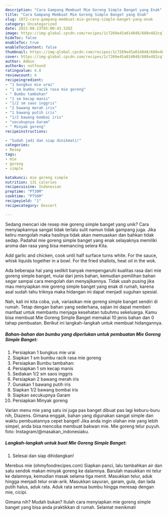 ```yaml
---
description: "Cara Gampang Membuat Mie Goreng Simple Banget yang Enak"
title: "Cara Gampang Membuat Mie Goreng Simple Banget yang Enak"
slug: 1072-cara-gampang-membuat-mie-goreng-simple-banget-yang-enak
category: Uncategorized
date: 2022-08-23T05:00:43.526Z
image: https://img-global.cpcdn.com/recipes/1c7269e45a014048/680x482cq70/mie-goreng-simple-banget-foto-resep-utama.jpg
hideToc: false
enableToc: true
enableTocContent: false
thumbnail: https://img-global.cpcdn.com/recipes/1c7269e45a014048/680x482cq70/mie-goreng-simple-banget-foto-resep-utama.jpg
cover: https://img-global.cpcdn.com/recipes/1c7269e45a014048/680x482cq70/mie-goreng-simple-banget-foto-resep-utama.jpg
author: Admin
authorAv: notfound
ratingvalue: 4.8
reviewcount: 4
recipeingredient:
- "1 bungkus mie urai"
- "1 sm bumbu racik rasa mie goreng"
- " Bumbu tambahan"
- "1 sm kecap manis"
- "1/2 sm saos inggris"
- "2 bawang merah iris"
- "1 bawang putih iris"
- "1/2 bawang bombai iris"
- "secukupnya Garam"
- " Minyak goreng"
recipeinstructions:

- "Sudah jadi dan siap dinikmati!"
categories:
- Resep
tags:
- mie
- goreng
- simple

katakunci: mie goreng simple 
nutrition: 131 calories
recipecuisine: Indonesian
preptime: "PT30M"
cooktime: "PT56M"
recipeyield: "1"
recipecategory: Dessert

---
```





Sedang mencari ide resep mie goreng simple banget yang unik? Cara menyiapkannya sangat tidak terlalu sulit namun tidak gampang juga. Jika keliru mengolah maka hasilnya tidak akan memuaskan dan bahkan tidak sedap. Padahal mie goreng simple banget yang enak selayaknya memiliki aroma dan rasa yang bisa memancing selera Kita.





Add garlic and chicken, cook until half surface turns white. For the sauce, whisk liquids together in a bowl. For the fried shallots, heat oil in the wok.

Ada beberapa hal yang sedikit banyak mempengaruhi kualitas rasa dari mie goreng simple banget, mulai dari jenis bahan, kemudian pemilihan bahan segar sampai cara mengolah dan menyajikannya. Tidak usah pusing jika mau menyiapkan mie goreng simple banget yang enak di rumah, karena asal sudah tahu triknya maka hidangan ini dapat menjadi suguhan spesial.






Nah, kali ini kita coba, yuk, variasikan mie goreng simple banget sendiri di rumah. Tetap dengan bahan yang sederhana, sajian ini dapat memberi manfaat untuk membantu menjaga kesehatan tubuhmu sekeluarga. Kamu bisa membuat Mie Goreng Simple Banget memakai 10 jenis bahan dan 0 tahap pembuatan. Berikut ini langkah-langkah untuk membuat hidangannya.

<!--inarticleads1-->

##### Bahan-bahan dan bumbu yang diperlukan untuk pembuatan Mie Goreng Simple Banget:

1. Persiapkan 1 bungkus mie urai
1. Siapkan 1 sm bumbu racik rasa mie goreng
1. Persiapkan  Bumbu tambahan:
1. Persiapkan 1 sm kecap manis
1. Sediakan 1/2 sm saos inggris
1. Persiapkan 2 bawang merah iris
1. Gunakan 1 bawang putih iris
1. Siapkan 1/2 bawang bombai iris
1. Siapkan secukupnya Garam
1. Persiapkan  Minyak goreng


Varian menu mie yang satu ini juga pas banget dibuat pas lagi keburu-buru nih, Diazens. Gimana enggak, bahan yang digunakan sangat simple dan waktu pembuatannya cepet banget! Jika anda ingin olahan mie yang lebih simpel, anda bisa mencoba membuat bakwan mie. Mie goreng telur puyuh. foto: Instagram/@masakan_indonesiaku. 

<!--inarticleads2-->

##### Langkah-langkah untuk buat Mie Goreng Simple Banget:


1. Selesai dan siap dihidangkan!

Merebus mie (ohmyfoodrecipes.com) Siapkan panci, lalu tambahkan air dan satu sendok makan minyak goreng ke dalamnya. Barulah masukkan mi telur ke dalamnya, kemudian masak selama tiga menit. Masukkan telur, aduk hingga menjadi telur orak-arik. Masukkan sayuran, garam, gula, dan lada putih halus, aduk rata. Aduk rata semua bumbu hingga meresap dengan mie, cicipi. 

Gimana nih? Mudah bukan? Itulah cara menyiapkan mie goreng simple banget yang bisa anda praktikkan di rumah. Selamat menikmati
